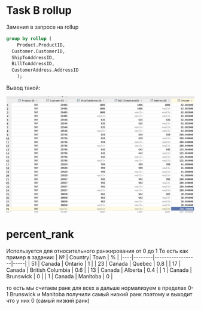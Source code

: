 # Task B rollup

Заменил в запросе на rollup

```sql
group by rollup (
    Product.ProductID,
  Customer.CustomerID,
  ShipToAddressID,
  BillToAddressID,
  CustomerAddress.AddressID
    );
```

Вывод такой:

![](img.png)

# percent_rank

Используется для относительного ранжирования от 0 до 1
То есть как пример в задании:
| № | Country| Town | % |
|----|--------|------------------|-----|
| 51 | Canada | Ontario | 1 |
| 23 | Canada | Quebec | 0.8 |
| 17 | Canada | British Columbia | 0.6 |
| 13 | Canada | Alberta | 0.4 |
| 1 | Canada | Brunswick | 0 |
| 1 | Canada | Manitoba | 0 |

то есть мы считаем ранк для всех а дальше нормализуем в пределах 0-1
Brunswick и Manitoba получили самый низкий ранк поэтому и выходит что у них 0 (самый низкий ранк)
